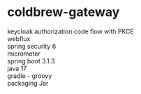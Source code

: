 # coldbrew-gateway

keycloak authorization code flow with PKCE  
webflux  
spring security 6  
micrometer  
spring boot 3.1.3  
java 17  
gradle - groovy  
packaging Jar  
